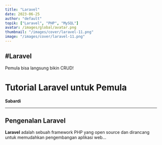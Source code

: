 ```yaml
---
title: "Laravel"
date: 2023-06-25
author: "default"
topik: ["Laravel", "PHP", "MySQL"]
avatar: /images/global/avatar.png
thumbnail: "/images/cover/laravel-11.png"
image: "/images/cover/laravel-11.png"
---
```


## #Laravel


Pemula bisa langsung bikin CRUD!

# Tutorial Laravel untuk Pemula

**Sabardi**

---

## Pengenalan Laravel

**Laravel** adalah sebuah framework PHP yang open source dan dirancang untuk memudahkan pengembangan aplikasi web...
